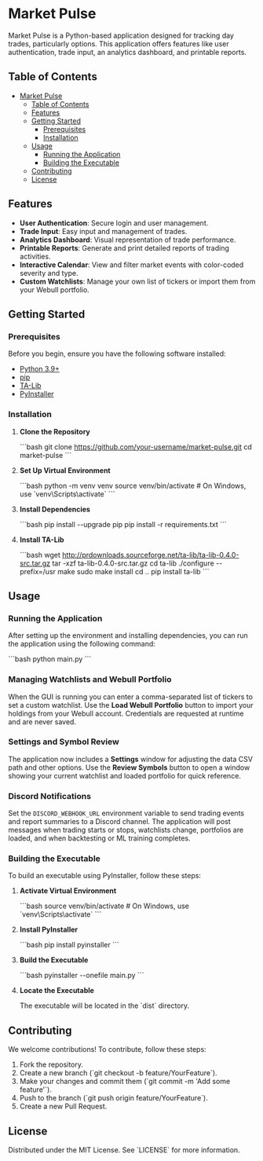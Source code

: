 # Market Pulse

Market Pulse is a Python-based application designed for tracking day trades, particularly options. This application offers features like user authentication, trade input, an analytics dashboard, and printable reports.

## Table of Contents

- [Market Pulse](#market-pulse)
  - [Table of Contents](#table-of-contents)
  - [Features](#features)
  - [Getting Started](#getting-started)
    - [Prerequisites](#prerequisites)
    - [Installation](#installation)
  - [Usage](#usage)
    - [Running the Application](#running-the-application)
    - [Building the Executable](#building-the-executable)
  - [Contributing](#contributing)
  - [License](#license)

## Features

- **User Authentication**: Secure login and user management.
- **Trade Input**: Easy input and management of trades.
- **Analytics Dashboard**: Visual representation of trade performance.
- **Printable Reports**: Generate and print detailed reports of trading activities.
- **Interactive Calendar**: View and filter market events with color-coded severity and type.
- **Custom Watchlists**: Manage your own list of tickers or import them from your Webull portfolio.

## Getting Started

### Prerequisites

Before you begin, ensure you have the following software installed:

- [Python 3.9+](https://www.python.org/)
- [pip](https://pip.pypa.io/en/stable/installation/)
- [TA-Lib](http://ta-lib.org/)
- [PyInstaller](https://www.pyinstaller.org/)

### Installation

1. **Clone the Repository**

    \`\`\`bash
    git clone https://github.com/your-username/market-pulse.git
    cd market-pulse
    \`\`\`

2. **Set Up Virtual Environment**

    \`\`\`bash
    python -m venv venv
    source venv/bin/activate  # On Windows, use \`venv\\Scripts\\activate\`
    \`\`\`

3. **Install Dependencies**

    \`\`\`bash
    pip install --upgrade pip
    pip install -r requirements.txt
    \`\`\`

4. **Install TA-Lib**

    \`\`\`bash
    wget http://prdownloads.sourceforge.net/ta-lib/ta-lib-0.4.0-src.tar.gz
    tar -xzf ta-lib-0.4.0-src.tar.gz
    cd ta-lib
    ./configure --prefix=/usr
    make
    sudo make install
    cd ..
    pip install ta-lib
    \`\`\`

## Usage

### Running the Application

After setting up the environment and installing dependencies, you can run the application using the following command:

\`\`\`bash
python main.py
\`\`\`

### Managing Watchlists and Webull Portfolio

When the GUI is running you can enter a comma-separated list of tickers to set a custom watchlist. Use the **Load Webull Portfolio** button to import your holdings from your Webull account. Credentials are requested at runtime and are never saved.

### Settings and Symbol Review

The application now includes a **Settings** window for adjusting the data CSV path and other options. Use the **Review Symbols** button to open a window showing your current watchlist and loaded portfolio for quick reference.

### Discord Notifications

Set the `DISCORD_WEBHOOK_URL` environment variable to send trading events and
report summaries to a Discord channel. The application will post messages when
trading starts or stops, watchlists change, portfolios are loaded, and when
backtesting or ML training completes.

### Building the Executable

To build an executable using PyInstaller, follow these steps:

1. **Activate Virtual Environment**

    \`\`\`bash
    source venv/bin/activate  # On Windows, use \`venv\\Scripts\\activate\`
    \`\`\`

2. **Install PyInstaller**

    \`\`\`bash
    pip install pyinstaller
    \`\`\`

3. **Build the Executable**

    \`\`\`bash
    pyinstaller --onefile main.py
    \`\`\`

4. **Locate the Executable**

    The executable will be located in the \`dist\` directory.

## Contributing

We welcome contributions! To contribute, follow these steps:

1. Fork the repository.
2. Create a new branch (\`git checkout -b feature/YourFeature\`).
3. Make your changes and commit them (\`git commit -m 'Add some feature'\`).
4. Push to the branch (\`git push origin feature/YourFeature\`).
5. Create a new Pull Request.

## License

Distributed under the MIT License. See \`LICENSE\` for more information.

